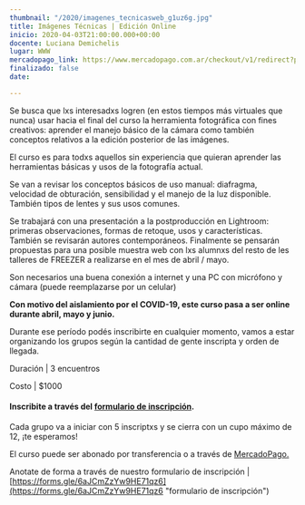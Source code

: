 ```yaml
---
thumbnail: "/2020/imagenes_tecnicasweb_g1uz6g.jpg"
title: Imágenes Técnicas | Edición Online
inicio: 2020-04-03T21:00:00.000+00:00
docente: Luciana Demichelis
lugar: WWW
mercadopago_link: https://www.mercadopago.com.ar/checkout/v1/redirect?pref_id=132297489-d6f0f828-c8ae-4bd6-afeb-64690e97ad3f
finalizado: false
date: 

---
```

Se busca que lxs interesadxs logren (en estos tiempos más virtuales que nunca) usar hacia el final del curso la herramienta fotográfica con fines creativos: aprender el manejo básico de la cámara como también conceptos relativos a la edición posterior de las imágenes.

El curso es para todxs aquellos sin experiencia que quieran aprender las herramientas básicas y usos de la fotografía actual.

Se van a revisar los conceptos básicos de uso manual: diafragma, velocidad de obturación, sensibilidad y el manejo de la luz disponible. También tipos de lentes y sus usos comunes.

Se trabajará con una presentación a la postproducción en Lightroom: primeras observaciones, formas de retoque, usos y características. También se revisarán autores contemporáneos. Finalmente se pensarán propuestas para una posible muestra web con lxs alumnxs del resto de les talleres de FREEZER a realizarse en el mes de abril / mayo.

Son necesarios una buena conexión a internet y una PC con micrófono y cámara (puede reemplazarse por un celular)

**Con motivo del aislamiento por el COVID-19, este curso pasa a ser online durante abril, mayo y junio.**

Durante ese período podés inscribirte en cualquier momento, vamos a estar organizando los grupos según la cantidad de gente inscripta y orden de llegada.

Duración | 3 encuentros

Costo | $1000

#### **Inscribite a través del** [**formulario de inscripción**](https://forms.gle/gaTQHfExsLHRY4Rr8 "formulario de inscripción")**.**

Cada grupo va a iniciar con 5 inscriptxs y se cierra con un cupo máximo de 12, ¡te esperamos!

El curso puede ser abonado por transferencia o a través de [MercadoPago.](https://www.mercadopago.com.ar/checkout/v1/redirect?pref_id=132297489-d6f0f828-c8ae-4bd6-afeb-64690e97ad3f)

Anotate de forma a través de nuestro formulario de inscripción |  [https://forms.gle/6aJCmZzYw9HE71qz6](https://forms.gle/6aJCmZzYw9HE71qz6 "formulario de inscripción")